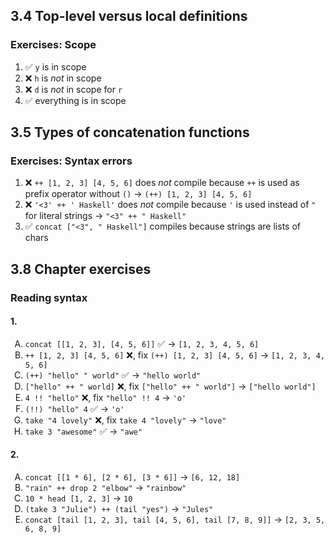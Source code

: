 ## 3.4 Top-level versus local definitions

### Exercises: Scope

1. ✅ `y` is in scope
1. ❌ `h` is _not_ in scope
1. ❌ `d` is _not_ in scope for `r`
1. ✅ everything is in scope

## 3.5 Types of concatenation functions

### Exercises: Syntax errors

1. ❌ `++ [1, 2, 3] [4, 5, 6]` does _not_ compile because `++` is used as prefix operator without `()` -> `(++) [1, 2, 3] [4, 5, 6]`
1. ❌ `'<3' ++ ' Haskell'` does _not_ compile because `'` is used instead of `"` for literal strings -> `"<3" ++ " Haskell"`
1. ✅ `concat ["<3", " Haskell"]` compiles because strings are lists of chars

## 3.8 Chapter exercises

### Reading syntax

#### 1.

<lettered>

1. `concat [[1, 2, 3], [4, 5, 6]]` ✅ -> `[1, 2, 3, 4, 5, 6]`
1. `++ [1, 2, 3] [4, 5, 6]` ❌, fix `(++) [1, 2, 3] [4, 5, 6]` -> `[1, 2, 3, 4, 5, 6]`
1. `(++) "hello" " world"` ✅ -> `"hello world"`
1. `["hello" ++ " world]` ❌, fix `["hello" ++ " world"]` -> `["hello world"]`
1. `4 !! "hello"` ❌, fix `"hello" !! 4` -> `'o'`
1. `(!!) "hello" 4` ✅ -> `'o'`
1. `take "4 lovely"` ❌, fix `take 4 "lovely"` -> `"love"`
1. `take 3 "awesome"` ✅ -> `"awe"`

</lettered>

#### 2.

<lettered>

1. `concat [[1 * 6], [2 * 6], [3 * 6]]` -> `[6, 12, 18]`
1. `"rain" ++ drop 2 "elbow"` -> `"rainbow"`
1. `10 * head [1, 2, 3]` -> `10`
1. `(take 3 "Julie") ++ (tail "yes")` -> `"Jules"`
1. `concat [tail [1, 2, 3], tail [4, 5, 6], tail [7, 8, 9]]` -> `[2, 3, 5, 6, 8, 9]`

</lettered>

<style type="text/css">
    lettered ol { list-style-type: upper-alpha; }
</style>
